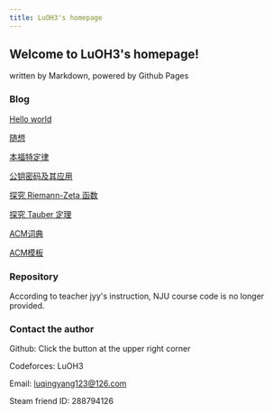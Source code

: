 ```yaml
---
title: LuOH3's homepage
---
```


## Welcome to LuOH3's homepage!

written by Markdown, powered by Github Pages

### Blog

[Hello world](mds/Hello_world.md)

[随想](mds/随想.md)

[本福特定律](mds/本福特定律.md)

[公钥密码及其应用](mds/公钥密码及其应用.md)

[探究 Riemann-Zeta 函数](mds/探究Riemann_Zeta函数.md)

[探究 Tauber 定理](mds/探究Tauber定理.md)

[ACM词典](mds/ACM词典.md)

[ACM模板](mds/ACM模板.md)

### Repository

According to teacher jyy's instruction, NJU course code is no longer provided.

### Contact the author

Github: Click the button at the upper right corner

Codeforces: LuOH3

Email: luqingyang123@126.com

Steam friend ID: 288794126


